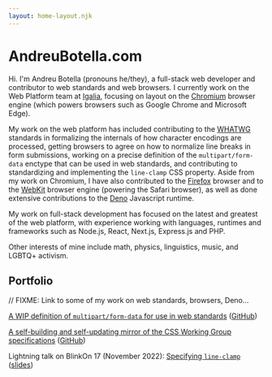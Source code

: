 ```yaml
---
layout: home-layout.njk
---
```


# AndreuBotella.com

Hi. I'm Andreu Botella (pronouns he/they), a full-stack web developer and
contributor to web standards and web browsers. I currently work on the Web
Platform team at [Igalia](https://igalia.com), focusing on layout on the
[Chromium](https://www.chromium.org/Home/) browser engine (which powers browsers
such as Google Chrome and Microsoft Edge).

My work on the web platform has included contributing to the
[WHATWG](https://whatwg.org) standards in formalizing the internals of how
character encodings are processed, getting browsers to agree on how to normalize
line breaks in form submissions, working on a precise definition of the
`multipart/form-data` enctype that can be used in web standards, and
contributing to standardizing and implementing the `line-clamp` CSS property.
Aside from my work on Chromium, I have also contributed to the
[Firefox](https://firefox.com) browser and to the [WebKit](https://webkit.org/)
browser engine (powering the Safari browser), as well as done extensive
contributions to the [Deno](https://deno.land) Javascript runtime.

My work on full-stack development has focused on the latest and greatest of the
web platform, with experience working with languages, runtimes and frameworks
such as Node.js, React, Next.js, Express.js and PHP.

Other interests of mine include math, physics, linguistics, music, and LGBTQ+
activism.

## Portfolio

// FIXME: Link to some of my work on web standards, browsers, Deno...

[A WIP definition of `multipart/form-data` for use
in web standards](/multipart-form-data)
([GitHub](https://github.com/andreubotella/multipart-form-data))

[A self-building and self-updating mirror of the CSS Working Group specifications](/csswg-auto-build)
([GitHub](https://github.com/andreubotella/csswg-auto-build))

Lightning talk on BlinkOn 17 (November 2022):
[Specifying `line-clamp`](https://youtu.be/39qvqvuJxT8?t=1757)
([slides](https://abotella.pages.igalia.com/blink-on-17-line-clamp/))
